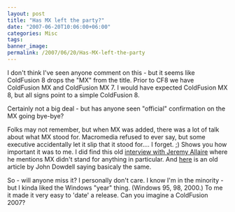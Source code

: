 ```yaml
---
layout: post
title: "Has MX left the party?"
date: "2007-06-20T10:06:00+06:00"
categories: Misc 
tags: 
banner_image: 
permalink: /2007/06/20/Has-MX-left-the-party
---
```


I don't think I've seen anyone comment on this - but it seems like ColdFusion 8 drops the "MX" from the title. Prior to CF8 we have ColdFusion MX and ColdFusion MX 7. I would have expected ColdFusion MX 8, but all signs point to a simple ColdFusion 8. 

Certainly not a big deal - but has anyone seen "official" confirmation on the MX going bye-bye?

Folks may not remember, but when MX was added, there was a lot of talk about what MX stood for. Macromedia refused to ever say, but some executive accidentally let it slip that it stood for.... I forget. ;) Shows you how important it was to me. I did find this old <a href="http://www.itwriting.com/mxinterview.php">interview with Jeremy Allaire</a> where he mentions MX didn't stand for anything in particular. And <a href="http://www.adobe.com/devnet/jd_forum/jd004.html">here</a> is an old article by John Dowdell</a> saying basicaly the same. 

So - will anyone miss it? I personally don't care. I know I'm in the minority - but I kinda liked the Windows "year" thing. (Windows 95, 98, 2000.) To me it made it very easy to 'date' a release. Can you imagine a ColdFusion 2007?